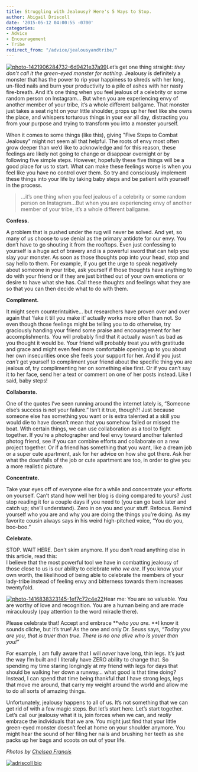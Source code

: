 ```yaml
---
title: Struggling with Jealousy? Here's 5 Ways to Stop.
author: Abigail Driscoll
date: '2015-05-12 04:00:55 -0700'
categories:
- Advice
- Encouragement
- Tribe
redirect_from: "/advice/jealousyandtribe/"
---
```


[![photo-1421906284732-6d9421e37a99](http://yellowconference.com/wp-content/uploads/2015/05/photo-1421906284732-6d9421e37a99.jpg)](http://yellowconference.com/wp-content/uploads/2015/05/photo-1421906284732-6d9421e37a99.jpg)Let’s get one thing straight: _they don’t call it the green-eyed monster for nothing._ Jealousy is definitely a monster that has the power to rip your happiness to shreds with her long, un-filed nails and burn your productivity to a pile of ashes with her nasty fire-breath. And it’s one thing when you feel jealous of a celebrity or some random person on Instagram... But when you are experiencing envy of another member of your tribe, it’s a whole different ballgame. That monster just takes a seat right on your little shoulder, props up her feet like she owns the place, and whispers torturous things in your ear all day, distracting you from your purpose and trying to transform you into a monster yourself.

When it comes to some things (like this), giving "Five Steps to Combat Jealousy" might not seem all that helpful. The roots of envy most often grow deeper than we’d like to acknowledge and for this reason, these feelings are likely not going to change or disappear overnight or by following five simple steps. However, hopefully these five things will be a good place for us to start. What can make these feelings worse is when you feel like you have no control over them. So try and consciously implement these things into your life by taking baby steps and be patient with yourself in the process.

> ...it’s one thing when you feel jealous of a celebrity or some random person on Instagram...But when you are experiencing envy of another member of your tribe, it’s a whole different ballgame.

**Confess.**

A problem that is pushed under the rug will never be solved. And yet, so many of us choose to use denial as the primary antidote for our envy. You don’t have to go shouting it from the rooftops. Even just confessing to yourself is a huge act of bravery and is a powerful sword that can help you slay your monster. As soon as those thoughts pop into your head, stop and say hello to them. For example, if you get the urge to speak negatively about someone in your tribe, ask yourself if those thoughts have anything to do with your friend or if they are just birthed out of your own emotions or desire to have what she has. Call these thoughts and feelings what they are so that you can then decide what to do with them.

**Compliment.**

It might seem counterintuitive… but researchers have proven over and over again that ‘fake it till you make it’ actually works more often than not. So even though those feelings might be telling you to do otherwise, try graciously handing your friend some praise and encouragement for her accomplishments. You will probably find that it actually wasn’t as bad as you thought it would be. Your friend will probably treat you with gratitude and grace and might even feel more comfortable opening up to you about her own insecurities once she feels your support for her. And if you just _can’t_ get yourself to compliment your friend about the specific thing you are jealous of, try complimenting her on something else first. Or if you can’t say it to her face, send her a text or comment on one of her posts instead. Like I said, baby steps!

**Collaborate.**

One of the quotes I’ve seen running around the internet lately is, “Someone else’s success is not your failure.” Isn’t it true, though?! Just because someone else has something you want or is extra talented at a skill you would die to have doesn’t mean that you somehow failed or missed the boat. With certain things, we can use collaboration as a tool to fight together. If you’re a photographer and feel envy toward another talented photog friend, see if you can combine efforts and collaborate on a new project together. Or if a friend has something that you want, like a dream job or a super cute apartment, ask for her advice on how she got there. Ask her what the downfalls of the job or cute apartment are too, in order to give you a more realistic picture.

**Concentrate.**

Take your eyes off of everyone else for a while and concentrate your efforts on yourself. Can’t stand how well her blog is doing compared to yours? Just stop reading it for a couple days if you need to (you can go back later and catch up; she’ll understand). Zero in on you and your stuff. Refocus. Remind yourself who you are and why you are doing the things you’re doing. As my favorite cousin always says in his weird high-pitched voice, “You do you, boo-boo.”

**Celebrate.**

STOP. WAIT HERE. Don’t skim anymore. If you don't read anything else in this article, read this:  
I believe that the most powerful tool we have in combatting jealousy of those close to us is our ability to celebrate _who we are_. If you know your own worth, the likelihood of being able to celebrate the members of your lady-tribe instead of feeling envy and bitterness towards them increases twentyfold.

[![photo-1416838323145-1ef7c72c4e22](http://yellowconference.com/wp-content/uploads/2015/05/photo-1416838323145-1ef7c72c4e22.jpg)](http://yellowconference.com/wp-content/uploads/2015/05/photo-1416838323145-1ef7c72c4e22.jpg)Hear me: You are so valuable. You are worthy of love and recognition. You are a human being and are made miraculously (pay attention to the word miracle there).

Please celebrate that! Accept and embrace **_who you are._ **I know it sounds cliche, but it’s true! As the one and only Dr. Seuss says, _“Today you are you, that is truer than true. There is no one alive who is youer than you!”_

For example, I am fully aware that I will _never_ have long, thin legs. It’s just the way I’m built and I literally have ZERO ability to change that. So spending my time staring longingly at my friend with legs for days that should be walking her down a runway… what good is that time doing? Instead, I can spend that time being thankful that I have strong legs, legs that move me around, that carry my weight around the world and allow me to do all sorts of amazing things.

Unfortunately, jealousy happens to all of us. It’s not something that we can get rid of with a few magic steps. But let’s start here. Let’s start together. Let’s call our jealousy what it is, join forces when we can, and _really_ embrace the individuals that we are. You might just find that your little green-eyed monster doesn’t feel at home on your shoulder anymore. You might hear the sound of her filing her nails and brushing her teeth as she packs up her bags and scoots on out of your life.

_Photos by [Chelsea Francis](https://unsplash.com/ohhhchelsea)_

[![adriscoll bio](http://yellowconference.com/wp-content/uploads/2015/01/adriscoll1.jpg)](http://www.ritesofasylum.com/)
